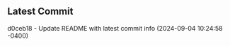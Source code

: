 
## Latest Commit
d0ceb18 - Update README with latest commit info (2024-09-04 10:24:58 -0400) <Yunxi-Zhou>
